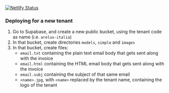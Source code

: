 [![Netlify Status](https://api.netlify.com/api/v1/badges/0fb37735-d140-4562-ad42-6fa56598d0f1/deploy-status)](https://app.netlify.com/sites/fdm-redo/deploys)

### Deploying for a new tenant

1. Go to Supabase, and create a new public bucket, using the tenant code as name (i.e. `arelux-italia`)
2. In that bucket, create directories `models`, `simple` and `images`
3. In that bucket, create files:
   - `email.txt` containing the plain text email body that gets sent along with the invoice
   - `email.html` containing the HTML email body that gets sent along with the invoice
   - `email.subj` containing the subject of that same email
   - `<name>.jpg`, with `<name>` replaced by the tenant name, containing the logo of the tenant
